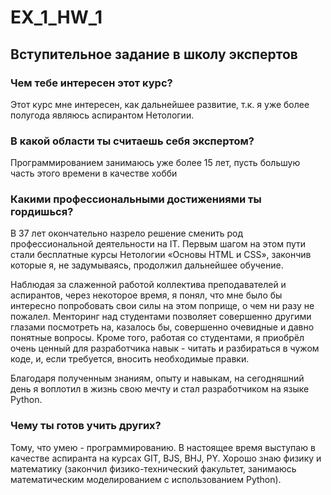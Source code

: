 # EX_1_HW_1

## Вступительное задание в школу экспертов

### Чем тебе интересен этот курс?

Этот курс мне интересен, как дальнейшее развитие, т.к.
я уже более полугода являюсь аспирантом Нетологии.

### В какой области ты считаешь себя экспертом?

Программированием занимаюсь уже более 15 лет,
пусть большую часть этого времени в качестве хобби

### Какими профессиональными достижениями ты гордишься?

В 37 лет окончательно назрело решение сменить род профессиональной деятельности на IT. 
Первым шагом на этом пути стали бесплатные курсы Нетологии «Основы HTML и CSS», закончив 
которые я, не задумываясь, продолжил дальнейшее обучение.

Наблюдая за слаженной работой коллектива преподавателей и аспирантов, через некоторое время, 
я понял, что мне было бы интересно попробовать свои силы на этом поприще, о чем ни разу не пожалел. 
Менторинг над студентами позволяет совершенно другими глазами посмотреть на, казалось бы, совершенно 
очевидные и давно понятные вопросы. Кроме того, работая со студентами, я приобрёл очень ценный для 
разработчика навык - читать и разбираться в чужом коде, и, если требуется, вносить необходимые правки.

Благодаря полученным знаниям, опыту и навыкам, на сегодняшний день я воплотил в жизнь свою мечту 
и стал разработчиком на языке Python.

### Чему ты готов учить других?

Тому, что умею - программированию. В настоящее время выступаю в качестве аспиранта на курсах
GIT, BJS, BHJ, PY. Хорошо знаю физику и математику (закончил физико-технический факультет, занимаюсь
математическим моделированием с использованием Python).
